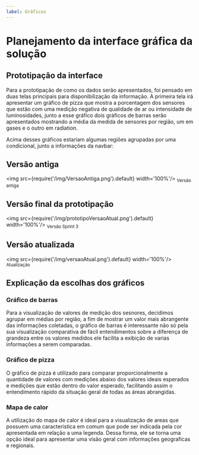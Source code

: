 ```yaml
---
label: Gráficos
---
```


# Planejamento da interface gráfica da solução 

## Prototipação da interface
Para a prototipação de como os dados serão apresentados, foi pensado em  duas telas principais para disponibilização da informação. A primeira tela irá apresentar um gráfico de pizza que mostra a porcentagem dos sensores que estão com uma medição negativa de qualidade de ar ou intensidade de luminosidades, junto a esse gráfico dois gráficos de barras serão apresentados mostrando a média da medida de sensores por região, um em gases e o outro em radiation. 

Acima desses gráficos estariam algumas regiões agrupadas por uma condicional, junto a informações da navbar:

## Versão antiga

<img src={require('/img/VersaoAntiga.png').default} width='100%'/>
<sub>Versão antiga</sub>

## Versão final da prototipação

<img src={require('/img/prototipoVersaoAtual.png').default} width='100%'/>
<sub>Versão Sprint 3</sub>

## Versão atualizada

<img src={require('/img/versaoAtual.png').default} width='100%'/>
<sub>Atualização </sub>

## Explicação da escolhas dos gráficos

### Gráfico de barras 

Para a visualização de valores de medição dos sesnores, decidimos agrupar em médias por região, a fim de mostrar um valor mais abrangente das informações coletadas, o gráfico de barras é interessante não só pela sua visualização comparativa de fácil entendimentos sobre a diferença de grandeza entre os valores medidos ele facilita a exibição de varias informações a serem comparadas.

### Gráfico de pizza

O gráfico de pizza é utilizado para comparar proporcionalmente a quantidade de valores com medições abaixo dos valores ideais esperados e medições que estão dentro do valor esperado, facilitando assim o entendimento rápido da situação geral de todas as áreas abrangidas.

### Mapa de calor

A utilização do mapa de calor é ideal para a visualização de areas que possuem uma caracteristica em comum que pode ser indicada pela cor apresentada em relação a uma legenda. Dessa forma, ele se torna uma opção ideal para apresentar uma visão geral com informações geograficas e regionais.

